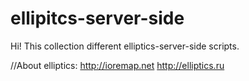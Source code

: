 ellipitcs-server-side
=====================
Hi!
This collection different elliptics-server-side scripts.

//About elliptics: 
            http://ioremap.net
            http://elliptics.ru
